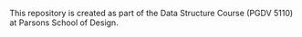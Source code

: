 This repository is created as part of the Data Structure Course (PGDV 5110) at Parsons School of Design. 
